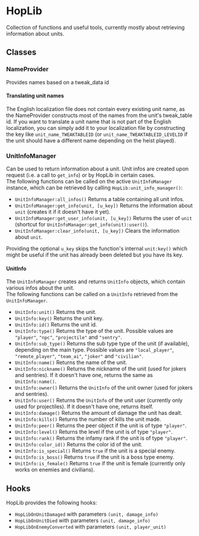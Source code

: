 # HopLib

Collection of functions and useful tools, currently mostly about retrieving information about units.

## Classes

### NameProvider

Provides names based on a tweak_data id

#### Translating unit names

The English localization file does not contain every existing unit name, as the NameProvider constructs most of the names from the unit's tweak_table id. If you want to translate a unit name that is not part of the English localization, you can simply add it to your localization file by constructing the key like ``unit_name_TWEAKTABLEID`` (or ``unit_name_TWEAKTABLEID_LEVELID`` if the unit should have a different name depending on the heist played).

### UnitInfoManager

Can be used to return information about a unit. Unit infos are created upon request (i.e. a call to ``get_info``) or by HopLib in certain cases.  
The following functions can be called on the active ``UnitInfoManager`` instance, which can be retrieved by calling ``HopLib:unit_info_manager()``:

- ``UnitInfoManager:all_infos()`` Returns a table containing all unit infos.
- ``UnitInfoManager:get_info(unit, [u_key])`` Returns the information about ``unit`` (creates it if it doesn't have it yet).
- ``UnitInfoManager:get_user_info(unit, [u_key])`` Returns the user of ``unit`` (shortcut for ``UnitInfoManager:get_info(unit):user()``).
- ``UnitInfoManager:clear_info(unit, [u_key])`` Clears the information about ``unit``.

Providing the optional ``u_key`` skips the function's internal ``unit:key()`` which might be useful if the unit has already been deleted but you have its key.

#### UnitInfo

The ``UnitInfoManager`` creates and returns ``UnitInfo`` objects, which contain various infos about the unit.  
The following functions can be called on a ``UnitInfo`` retrieved from the ``UnitInfoManager``.

- ``UnitInfo:unit()`` Returns the unit.
- ``UnitInfo:key()`` Returns the unit key.
- ``UnitInfo:id()`` Returns the unit id.
- ``UnitInfo:type()`` Returns the type of the unit. Possible values are ``"player"``, ``"npc"``, ``"projectile"`` and ``"sentry"``.
- ``UnitInfo:sub_type()`` Returns the sub type type of the unit (if available), depending on the main type. Possible values are ``"local_player"``, ``"remote_player"``, ``"team_ai"``, ``"joker"`` and ``"civilian"``.
- ``UnitInfo:name()`` Returns the name of the unit.
- ``UnitInfo:nickname()`` Returns the nickname of the unit (used for jokers and sentries). If it doesn't have one, returns the same as ``UnitInfo:name()``.
- ``UnitInfo:owner()`` Returns the ``UnitInfo`` of the unit owner (used for jokers and sentries).
- ``UnitInfo:user()`` Returns the ``UnitInfo`` of the unit user (currently only used for projectiles). If it doesn't have one, returns itself.
- ``UnitInfo:damage()`` Returns the amount of damage the unit has dealt.
- ``UnitInfo:kills()`` Returns the number of kills the unit made.
- ``UnitInfo:peer()`` Returns the peer object if the unit is of type ``"player"``.
- ``UnitInfo:level()`` Returns the level if the unit is of type ``"player"``.
- ``UnitInfo:rank()`` Returns the infamy rank if the unit is of type ``"player"``.
- ``UnitInfo:color_id()`` Returns the color id of the unit.
- ``UnitInfo:is_special()`` Returns ``true`` if the unit is a special enemy.
- ``UnitInfo:is_boss()`` Returns ``true`` if the unit is a boss type enemy.
- ``UnitInfo:is_female()`` Returns ``true`` if the unit is female (currently only works on enemies and civilians).

## Hooks

HopLib provides the following hooks:

- ``HopLibOnUnitDamaged`` with parameters ``(unit, damage_info)``
- ``HopLibOnUnitDied`` with parameters ``(unit, damage_info)``
- ``HopLibOnEnemyConverted`` with parameters ``(unit, player_unit)``